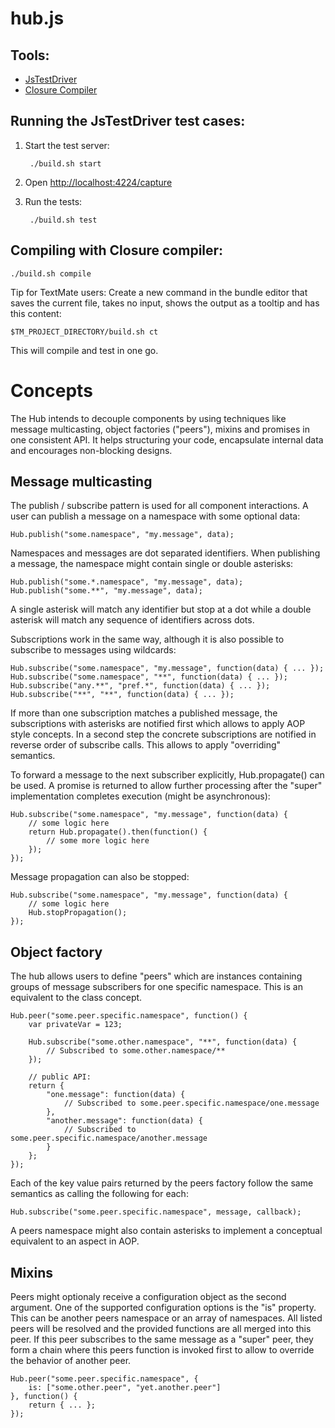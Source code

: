 hub.js
======

Tools:
------

* [JsTestDriver](http://code.google.com/p/js-test-driver/)
* [Closure Compiler](http://code.google.com/closure/compiler/)

Running the JsTestDriver test cases:
------------------------------------

1. Start the test server:

        ./build.sh start

2. Open [http://localhost:4224/capture](http://localhost:4224/capture)

3. Run the tests:

        ./build.sh test


Compiling with Closure compiler:
--------------------------------

    ./build.sh compile

Tip for TextMate users: Create a new command in the bundle editor that saves the current file, takes no input, shows the output as a tooltip and has this content:

    $TM_PROJECT_DIRECTORY/build.sh ct

This will compile and test in one go.


Concepts
========

The Hub intends to decouple components by using techniques like message multicasting, object factories ("peers"), mixins and promises in one consistent API. It helps structuring your code, encapsulate internal data and encourages non-blocking designs.

Message multicasting
---------------------

The publish / subscribe pattern is used for all component interactions. A user can publish a message on a namespace with some optional data:

    Hub.publish("some.namespace", "my.message", data);

Namespaces and messages are dot separated identifiers. When publishing a message, the namespace might contain single or double asterisks:

    Hub.publish("some.*.namespace", "my.message", data);
    Hub.publish("some.**", "my.message", data);

A single asterisk will match any identifier but stop at a dot while a double asterisk will match any sequence of identifiers across dots.

Subscriptions work in the same way, although it is also possible to subscribe to messages using wildcards:

    Hub.subscribe("some.namespace", "my.message", function(data) { ... });
    Hub.subscribe("some.namespace", "**", function(data) { ... });
    Hub.subscribe("any.**", "pref.*", function(data) { ... });
    Hub.subscribe("**", "**", function(data) { ... });

If more than one subscription matches a published message, the subscriptions with asterisks are notified first which allows to apply AOP style concepts. In a second step the concrete subscriptions are notified in reverse order of subscribe calls. This allows to apply "overriding" semantics.

To forward a message to the next subscriber explicitly, Hub.propagate() can be used. A promise is returned to allow further processing after the "super" implementation completes execution (might be asynchronous):

    Hub.subscribe("some.namespace", "my.message", function(data) {
        // some logic here
        return Hub.propagate().then(function() {
            // some more logic here
        });
    });

Message propagation can also be stopped:

    Hub.subscribe("some.namespace", "my.message", function(data) {
        // some logic here
        Hub.stopPropagation();
    });


Object factory
--------------

The hub allows users to define "peers" which are instances containing groups of message subscribers for one specific namespace. This is an equivalent to the class concept.

    Hub.peer("some.peer.specific.namespace", function() {
        var privateVar = 123;

        Hub.subscribe("some.other.namespace", "**", function(data) {
			// Subscribed to some.other.namespace/**
		});

        // public API:
        return {
            "one.message": function(data) {
                // Subscribed to some.peer.specific.namespace/one.message
            },
            "another.message": function(data) {
				// Subscribed to some.peer.specific.namespace/another.message
            }
        };
    });
	
Each of the key value pairs returned by the peers factory follow the same semantics as calling the following for each:

    Hub.subscribe("some.peer.specific.namespace", message, callback);

A peers namespace might also contain asterisks to implement a conceptual equivalent to an aspect in AOP.


Mixins
-------

Peers might optionaly receive a configuration object as the second argument. One of the supported configuration options is the "is" property. This can be another peers namespace or an array of namespaces. All listed peers will be resolved and the provided functions are all merged into this peer. If this peer subscribes to the same message as a "super" peer, they form a chain where this peers function is invoked first to allow to override the behavior of another peer.

    Hub.peer("some.peer.specific.namespace", {
        is: ["some.other.peer", "yet.another.peer"]
    }, function() {
        return { ... };
    });
